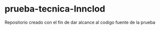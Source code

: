 # prueba-tecnica-Innclod
Repositorio creado con el fin de dar alcance al codigo fuente de la prueba
